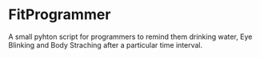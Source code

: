 # FitProgrammer
A small pyhton script for programmers to remind them drinking water, Eye Blinking and Body Straching after a particular time interval.
